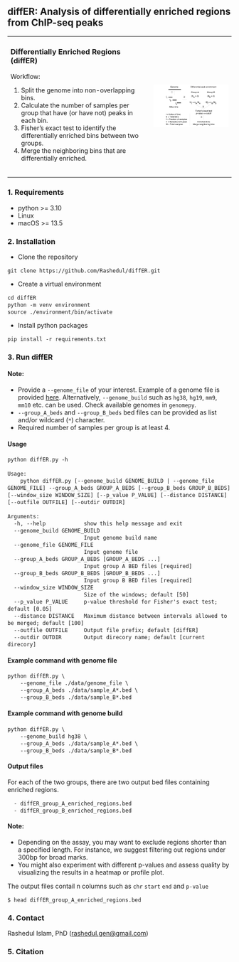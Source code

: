 ## diffER: Analysis of differentially enriched regions from ChIP-seq peaks

<table>
  <tr>
    <td>
      <h3> Differentially Enriched Regions (diffER)</h3>
      <p>Workflow:</p>
      <ol>
        <li> Split the genome into non-overlapping bins.</li>
        <li> Calculate the number of samples per group that have (or have not) peaks in each bin.</li>
        <li> Fisher’s exact test to identify the differentially enriched bins between two groups.</li>
		<li> Merge the neighboring bins that are differentially enriched.</li>
      </ol>
      <br>
    </td>
    <td>
      <img src="./data/pipeline.gif" alt="Project Image" width="400"/>
    </td>
  </tr>
</table>

### 1. Requirements 
- python >= 3.10
- Linux
- macOS >= 13.5

### 2. Installation

 - Clone the repository

```
git clone https://github.com/Rashedul/diffER.git
```

 - Create a virtual environment

```
cd diffER
python -m venv environment
source ./environment/bin/activate
```

 - Install python packages

```
pip install -r requirements.txt
```

### 3. Run diffER

#### Note:
- Provide a `--genome_file` of your interest. Example of a genome file is provided [here](./data/genome_file). Alternatively, `--genome_build` such as `hg38`, `hg19`, `mm9`, `mm10` etc. can be used. Check available genomes in `genomepy`.  
- `--group_A_beds` and `--group_B_beds` bed files can be provided as list and/or wildcard (`*`) character. 
- Required number of samples per group is at least 4.

#### Usage
```
python diffER.py -h

Usage:
    python diffER.py [--genome_build GENOME_BUILD | --genome_file GENOME_FILE] --group_A_beds GROUP_A_BEDS [--group_B_beds GROUP_B_BEDS] [--window_size WINDOW_SIZE] [--p_value P_VALUE] [--distance DISTANCE] [--outfile OUTFILE] [--outdir OUTDIR]  

Arguments:
  -h, --help            show this help message and exit
  --genome_build GENOME_BUILD
                        Input genome build name
  --genome_file GENOME_FILE
                        Input genome file
  --group_A_beds GROUP_A_BEDS [GROUP_A_BEDS ...]
                        Input group A BED files [required]
  --group_B_beds GROUP_B_BEDS [GROUP_B_BEDS ...]
                        Input group B BED files [required]
  --window_size WINDOW_SIZE
                        Size of the windows; default [50]
  --p_value P_VALUE     p-value threshold for Fisher's exact test; default [0.05]
  --distance DISTANCE   Maximum distance between intervals allowed to be merged; default [100]
  --outfile OUTFILE     Output file prefix; default [diffER]
  --outdir OUTDIR       Output direcory name; default [current direcory]
```

#### Example command with genome file 
```
python diffER.py \
    --genome_file ./data/genome_file \
    --group_A_beds ./data/sample_A*.bed \
    --group_B_beds ./data/sample_B*.bed 
```

#### Example command with genome build
```
python diffER.py \
    --genome_build hg38 \
    --group_A_beds ./data/sample_A*.bed \
    --group_B_beds ./data/sample_B*.bed
```

#### Output files
For each of the two groups, there are two output bed files containing enriched regions. 

```
  - diffER_group_A_enriched_regions.bed 
  - diffER_group_B_enriched_regions.bed
```

#### Note:

- Depending on the assay, you may want to exclude regions shorter than a specified length. For instance, we suggest filtering out regions under 300bp for broad marks.
- You might also experiment with different p-values and assess quality by visualizing the results in a heatmap or profile plot.

The output files contail n columns such as `chr` `start` `end` and `p-value`

```
$ head diffER_group_A_enriched_regions.bed

```

### 4. Contact  
Rashedul Islam, PhD (rashedul.gen@gmail.com)

### 5. Citation  
